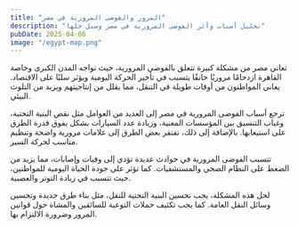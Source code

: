 ```yaml
---
title: "المرور والفوضى المرورية في مصر"
description: "تحليل أسباب وأثر الفوضى المرورية في مصر وسبل حلها"
pubDate: 2025-04-06
image: "/egypt-map.png"
---
```


تعاني مصر من مشكلة كبيرة تتعلق بالفوضى المرورية، حيث تواجه المدن الكبرى وخاصة القاهرة ازدحامًا مروريًا خانقًا يتسبب في تأخير الحركة اليومية ويؤثر سلبًا على الاقتصاد. يعاني المواطنون من أوقات طويلة في التنقل، مما يقلل من إنتاجيتهم ويزيد من التلوث البيئي.

ترجع أسباب الفوضى المرورية في مصر إلى العديد من العوامل مثل نقص البنية التحتية، وغياب التنسيق بين المؤسسات المعنية، وزيادة عدد السيارات بشكل يفوق قدرة الطرق على استيعابها. بالإضافة إلى ذلك، تفتقر بعض الطرق إلى علامات مرورية واضحة وتنظيم مناسب لحركة السير.

تتسبب الفوضى المرورية في حوادث عديدة تؤدي إلى وفيات وإصابات، مما يزيد من الضغط على النظام الصحي والمستشفيات. كما تؤثر على جودة الحياة اليومية للمواطنين، حيث تتسبب في زيادة التوتر والعصبية.

لحل هذه المشكلة، يجب تحسين البنية التحتية للنقل، مثل بناء طرق جديدة وتحسين وسائل النقل العامة. كما يجب تكثيف حملات التوعية للسائقين والمشاة حول قوانين المرور وضرورة الالتزام بها.
